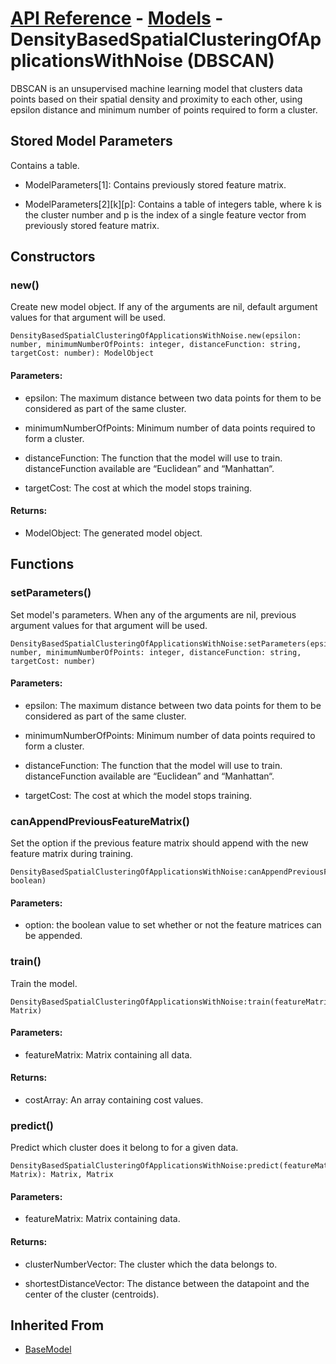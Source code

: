 # [API Reference](../../API.md) - [Models](../Models.md) - DensityBasedSpatialClusteringOfApplicationsWithNoise (DBSCAN)

DBSCAN is an unsupervised machine learning model that clusters data points based on their spatial density and proximity to each other, using epsilon distance and minimum number of points required to form a cluster.

## Stored Model Parameters

Contains a table.  

* ModelParameters[1]: Contains previously stored feature matrix.

* ModelParameters[2][k][p]: Contains a table of integers table, where k is the cluster number and p is the index of a single feature vector from previously stored feature matrix.

## Constructors

### new()

Create new model object. If any of the arguments are nil, default argument values for that argument will be used.

```
DensityBasedSpatialClusteringOfApplicationsWithNoise.new(epsilon: number, minimumNumberOfPoints: integer, distanceFunction: string, targetCost: number): ModelObject
```

#### Parameters:

* epsilon: The maximum distance between two data points for them to be considered as part of the same cluster.

* minimumNumberOfPoints: Minimum number of data points required to form a cluster.

* distanceFunction: The function that the model will use to train. distanceFunction available are “Euclidean” and “Manhattan“.

* targetCost: The cost at which the model stops training.

#### Returns:

* ModelObject: The generated model object.

## Functions

### setParameters()

Set model's parameters. When any of the arguments are nil, previous argument values for that argument will be used.

```
DensityBasedSpatialClusteringOfApplicationsWithNoise:setParameters(epsilon: number, minimumNumberOfPoints: integer, distanceFunction: string, targetCost: number)
```

#### Parameters:

* epsilon: The maximum distance between two data points for them to be considered as part of the same cluster.

* minimumNumberOfPoints: Minimum number of data points required to form a cluster.

* distanceFunction: The function that the model will use to train. distanceFunction available are “Euclidean” and “Manhattan“.

* targetCost: The cost at which the model stops training.

### canAppendPreviousFeatureMatrix()

Set the option if the previous feature matrix should append with the new feature matrix during training.

```
DensityBasedSpatialClusteringOfApplicationsWithNoise:canAppendPreviousFeatureMatrix(option: boolean)
```

#### Parameters:

* option: the boolean value to set whether or not the feature matrices can be appended.

### train()

Train the model.

```
DensityBasedSpatialClusteringOfApplicationsWithNoise:train(featureMatrix: Matrix)
```

#### Parameters:

* featureMatrix: Matrix containing all data.

#### Returns:

* costArray: An array containing cost values.

### predict()

Predict which cluster does it belong to for a given data.

```
DensityBasedSpatialClusteringOfApplicationsWithNoise:predict(featureMatrix: Matrix): Matrix, Matrix
```

#### Parameters:

* featureMatrix: Matrix containing data.

#### Returns:

* clusterNumberVector: The cluster which the data belongs to.

* shortestDistanceVector: The distance between the datapoint and the center of the cluster (centroids).

## Inherited From

* [BaseModel](BaseModel.md)

